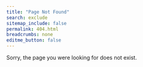 ```yaml
---
title: "Page Not Found"
search: exclude
sitemap_include: false
permalink: 404.html
breadcrumbs: none
editme_button: false
---
```


Sorry, the page you were looking for does not exist.
